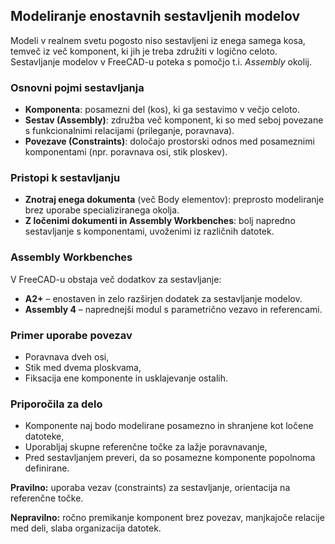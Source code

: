 ## Modeliranje enostavnih sestavljenih modelov

Modeli v realnem svetu pogosto niso sestavljeni iz enega samega kosa, temveč iz več komponent, ki jih je treba združiti v logično celoto. Sestavljanje modelov v FreeCAD-u poteka s pomočjo t.i. *Assembly* okolij.

### Osnovni pojmi sestavljanja

- **Komponenta**: posamezni del (kos), ki ga sestavimo v večjo celoto.
- **Sestav (Assembly)**: združba več komponent, ki so med seboj povezane s funkcionalnimi relacijami (prileganje, poravnava).
- **Povezave (Constraints)**: določajo prostorski odnos med posameznimi komponentami (npr. poravnava osi, stik ploskev).

### Pristopi k sestavljanju

- **Znotraj enega dokumenta** (več Body elementov): preprosto modeliranje brez uporabe specializiranega okolja.
- **Z ločenimi dokumenti in Assembly Workbenches**: bolj napredno sestavljanje s komponentami, uvoženimi iz različnih datotek.

### Assembly Workbenches

V FreeCAD-u obstaja več dodatkov za sestavljanje:

- **A2+** – enostaven in zelo razširjen dodatek za sestavljanje modelov.
- **Assembly 4** – naprednejši modul s parametrično vezavo in referencami.

### Primer uporabe povezav

- Poravnava dveh osi,
- Stik med dvema ploskvama,
- Fiksacija ene komponente in usklajevanje ostalih.

### Priporočila za delo

- Komponente naj bodo modelirane posamezno in shranjene kot ločene datoteke,
- Uporabljaj skupne referenčne točke za lažje poravnavanje,
- Pred sestavljanjem preveri, da so posamezne komponente popolnoma definirane.

**Pravilno:** uporaba vezav (constraints) za sestavljanje, orientacija na referenčne točke.

**Nepravilno:** ročno premikanje komponent brez povezav, manjkajoče relacije med deli, slaba organizacija datotek.

